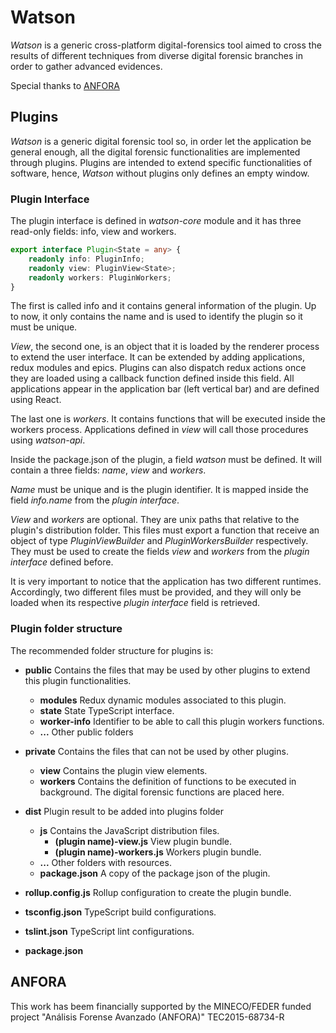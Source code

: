 # Watson 
*Watson* is a generic cross-platform digital-forensics tool aimed to cross the 
results of different techniques from diverse digital forensic branches in order
to gather advanced evidences.

Special thanks to [ANFORA](#ANFORA)

## Plugins
*Watson* is a generic digital forensic tool so, in order let the application be
general enough, all the digital forensic functionalities are implemented through
plugins. Plugins are intended to extend specific functionalities of software,
hence, *Watson* without plugins only defines an empty window.

### Plugin Interface
The plugin interface is defined in *watson-core* module and it has three
read-only fields: info, view and workers. 

```typescript
export interface Plugin<State = any> {
    readonly info: PluginInfo;
    readonly view: PluginView<State>;
    readonly workers: PluginWorkers;
}
```

The first is called info and it contains general information of the plugin. Up 
to now, it only contains the name and is used to identify the plugin so it must 
be unique.

*View*, the second one, is an object that it is loaded by the renderer 
process to extend the user interface. It can be extended by adding 
applications, redux modules and epics. Plugins can also dispatch  redux actions 
once they are loaded using a callback function defined inside this field. All 
applications appear in the application bar (left vertical bar) and are defined 
using React.

The last one is *workers*. It contains functions that will be executed 
inside the workers process. Applications defined in *view* will call 
those procedures using *watson-api*.

Inside the package.json of the plugin, a field *watson* must be defined. 
It will contain a three fields: *name*, *view* and *workers*.

*Name* must be unique and is the plugin identifier. It is mapped inside 
the field *info.name* from the *plugin interface*.

*View* and *workers* are optional. They are unix paths that relative to the 
plugin's distribution folder. This files must export a function that receive an
object of type *PluginViewBuilder* and *PluginWorkersBuilder* respectively. They
must be used to create the fields *view* and *workers* from the 
*plugin interface* defined before.

It is very important to notice that the application has two different runtimes. 
Accordingly, two different files must be provided, and they will only be loaded 
when its respective *plugin interface* field is retrieved. 

### Plugin folder structure
The recommended folder structure for plugins is:

+ **public** Contains the files that may be used by other plugins to extend
    this plugin functionalities.
    + **modules** Redux dynamic modules associated to this plugin.
    + **state** State TypeScript interface.
    + **worker-info** Identifier to be able to call this plugin workers
        functions. 
    + **...** Other public folders

+ **private** Contains the files that can not be used by other plugins.
    + **view** Contains the plugin view elements.          
    + **workers** Contains the definition of functions to be executed in
        background. The digital forensic functions are placed here.

+ **dist** Plugin result to be added into plugins folder 
    + **js** Contains the JavaScript distribution files.
	    + **(plugin name)-view.js** View plugin bundle.
	    + **(plugin name)-workers.js** Workers plugin bundle.
	+ **...** Other folders with resources.
	+ **package.json** A copy of the package json of the plugin.

+ **rollup.config.js** Rollup configuration to create the plugin bundle.
+ **tsconfig.json** TypeScript build configurations.
+ **tslint.json** TypeScript lint configurations.
+ **package.json**


## ANFORA

This work has beem financially supported by the MINECO/FEDER funded project 
"Análisis Forense Avanzado (ANFORA)" TEC2015-68734-R
